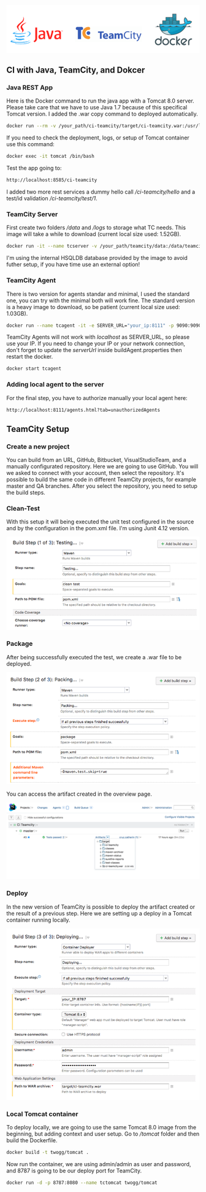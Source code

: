 ![header](imgs/header.png)
## CI with Java, TeamCity, and Dokcer

### Java REST App
Here is the Docker command to run the java app with a Tomcat 8.0 server. Please take care that we have to use Java 1.7 because of this specifical Tomcat version. I added the .war copy command to deployed automatically. 
```sh
docker run --rm -v /your_path/ci-teamcity/target/ci-teamcity.war:/usr/local/tomcat/webapps/ci-teamcity.war -it -p 8585:8080 --name=tomcat tomcat:8.0
```

If you need to check the deployment, logs, or setup of Tomcat container use this command:
```sh
docker exec -it tomcat /bin/bash
```

Test the app going to:
```sh
http://localhost:8585/ci-teamcity
```
I added two more rest services a dummy hello call */ci-teamcity/hello* and a test/id validation */ci-teamcity/test/1*.

### TeamCity Server 
First create two folders */data* and */logs* to storage what TC needs. This image will take a while to download (current local size used: 1.52GB).
```sh
docker run -it --name tcserver -v /your_path/teamcity/data:/data/teamcity_server/datadir -v /your_path/teamcity/logs:/opt/teamcity/logs -p 8111:8111 jetbrains/teamcity-server
```
I'm using the internal HSQLDB database provided by the image to avoid futher setup, if you have time use an external option!

### TeamCity Agent 
There is two version for agents standar and minimal, I used the standard one, you can try with the minimal both will work fine. The standard version is a heavy image to download, so be patient (current local size used: 1.03GB).
```sh
docker run --name tcagent -it -e SERVER_URL="your_ip:8111" -p 9090:9090 -v /your_path/teamcity/agent:/data/teamcity_agent/conf jetbrains/teamcity-agent
```
TeamCity Agents will not work with *localhost* as SERVER_URL, so please use your IP. If you need to change your IP or your network connection, don't forget to update the *serverUrl* inside buildAgent.properties then restart the docker.
```sh
docker start tcagent
```

### Adding local agent to the server
For the final step, you have to authorize manually your local agent here:
```sh
http://localhost:8111/agents.html?tab=unauthorizedAgents
```

## TeamCity Setup

### Create a new project
You can build from an URL, GitHub, Bitbucket, VisualStudioTeam, and a manually configurated repository. Here we are going to use GitHub. You will we asked to connect with your account, then select the repository. It's possible to build the same code in different TeamCity projects, for example master and QA branches. After you select the repository, you need to setup the  build steps. 

### Clean-Test
With this setup it will being executed the unit test configured in the source and by the configuration in the pom.xml file. I'm using Junit 4.12 version.

![teamcity_setup_step1](imgs/tc_setup_step1.png)

### Package
After being successfully executed the test, we create a .war file to be deployed. 

![teamcity_setup_step2](imgs/tc_setup_step2.png)

You can access the artifact created in the overview page. 

![teamcity_artifact](imgs/tc_artifact.png)

### Deploy
In the new version of TeamCity is possible to deploy the artifact created or the result of a previous step. Here we are setting up a deploy in a Tomcat container running locally. 

![teamcity_setup_step3](imgs/tc_setup_step3.png)

### Local Tomcat container

To deploy locally, we are going to use the same Tomcat 8.0 image from the beginning, but adding context and user setup. Go to */tomcat* folder and then build the Dockerfile.
```sh
docker build -t twogg/tomcat .
```
Now run the container, we are using admin/admin as user and password, and 8787 is going to be our deploy port for TeamCity.
```sh
docker run -d -p 8787:8080 --name tctomcat twogg/tomcat
```
